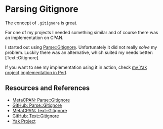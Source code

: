 # Parsing Gitignore

The concept of `.gitignore` is great.

For one of my projects I needed something similar and of course there was an implementation on CPAN.

I started out using [Parse::Gitignore][metacpan_pg]. Unfortunately it did not really _solve_ my problem. Luckily there was an alternative, which suited my needs better: [Text::Gitignore].

If you want to see my implementation using it in action, check [my Yak project][yak] [implementation in Perl][perl-app-yak].

## Resources and References

- [MetaCPAN: Parse::Gitignore][metacpan_pg]
- [GitHub: Parse::Gitignore][github_pg]
- [MetaCPAN: Text::Gitignore][metacpan_tg]
- [GitHub: Text::Gitignore][github_tg]
- [Yak Project][yak]

[metacpan_pg]: https://metacpan.org/pod/Parse::Gitignore
[github_pg]: https://github.com/benkasminbullock/parse-gitignore
[metacpan_tg]: https://metacpan.org/pod/Text::Gitignore
[github_tg]: https://github.com/vti/text-gitignore
[perl-app-yak]: https://github.com/jonasbn/perl-app-yak
[yak]: https://jonasbn.github.io/yak/
